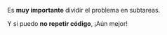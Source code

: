 Es **muy importante** dividir el problema en subtareas.

Y si puedo **no repetir código**, ¡Aún mejor!
